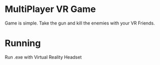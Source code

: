 # MultiPlayer VR Game
Game is simple. Take the gun and kill the enemies with your VR Friends.

# Running
Run .exe with Virtual Reality Headset
 
